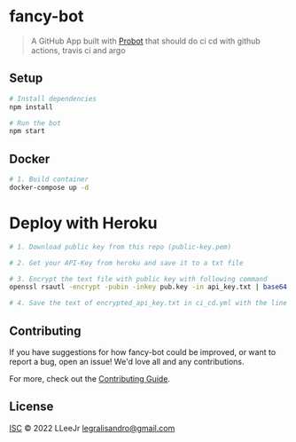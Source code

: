 # fancy-bot

> A GitHub App built with [Probot](https://github.com/probot/probot) that should do ci cd with github actions, travis ci and argo

## Setup

```sh
# Install dependencies
npm install

# Run the bot
npm start
```

## Docker

```sh
# 1. Build container
docker-compose up -d
```

# Deploy with Heroku

```sh
# 1. Download public key from this repo (public-key.pem)

# 2. Get your API-Key from heroku and save it to a txt file

# 3. Encrypt the text file with public key with following command
openssl rsautl -encrypt -pubin -inkey pub.key -in api_key.txt | base64 > encrypted_api_key.txt

# 4. Save the text of encrypted_api_key.txt in ci_cd.yml with the line breaks replaced with \n
```

## Contributing

If you have suggestions for how fancy-bot could be improved, or want to report a bug, open an issue! We'd love all and any contributions.

For more, check out the [Contributing Guide](CONTRIBUTING.md).

## License

[ISC](LICENSE) © 2022 LLeeJr <legralisandro@gmail.com>

